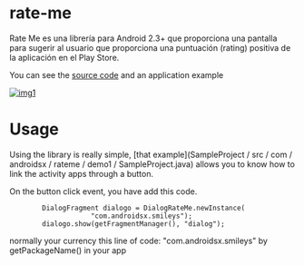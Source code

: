 rate-me
=======

Rate Me es una librería para Android 2.3+ que proporciona una pantalla para sugerir al usuario que proporciona una puntuación (rating) positiva de la aplicación en el Play Store.

You can see the [source code](https://github.com/androidsx/rate-me/blob/readme/LibraryRateMe/src/com/androidsx/rateme/DialogRateMe.java) and an application example 

[![img1](https://raw.githubusercontent.com/androidsx/rate-me/readme/images-readme/placeit.png)]()

Usage
=======

Using the library is really simple, [that example](SampleProject / src / com / androidsx / rateme / demo1 / SampleProject.java) allows you to know how to link the activity apps through a button.

On the button click event, you have add this code.

            DialogFragment dialogo = DialogRateMe.newInstance(
                        "com.androidsx.smileys");
            dialogo.show(getFragmentManager(), "dialog");
    
    

normally your currency this line of code: "com.androidsx.smileys" by getPackageName() in your app

